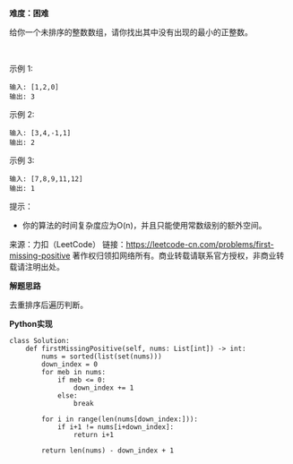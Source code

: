 **难度：困难**   

给你一个未排序的整数数组，请你找出其中没有出现的最小的正整数。

 

示例 1:
```
输入: [1,2,0]
输出: 3
```
示例 2:
```
输入: [3,4,-1,1]
输出: 2
```
示例 3:
```
输入: [7,8,9,11,12]
输出: 1
```

提示：

- 你的算法的时间复杂度应为O(n)，并且只能使用常数级别的额外空间。

来源：力扣（LeetCode）
链接：https://leetcode-cn.com/problems/first-missing-positive
著作权归领扣网络所有。商业转载请联系官方授权，非商业转载请注明出处。   

**解题思路**   

去重排序后遍历判断。   

**Python实现**   

```
class Solution:
    def firstMissingPositive(self, nums: List[int]) -> int:
        nums = sorted(list(set(nums)))
        down_index = 0
        for meb in nums:
            if meb <= 0:
                down_index += 1
            else:
                break

        for i in range(len(nums[down_index:])):
            if i+1 != nums[i+down_index]:
                return i+1

        return len(nums) - down_index + 1
```